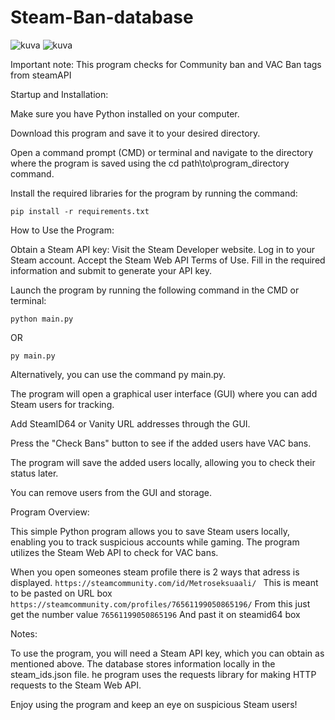 # Steam-Ban-database

![kuva](https://github.com/Metroseksuaali/steam-ban-database/assets/13061405/f7b44999-5d30-4450-a151-8a77ca06c4df)
![kuva](https://github.com/Metroseksuaali/steam-ban-database/assets/13061405/8b4aa676-0a90-4ec1-9fb3-ebcdf8377f4d)


Important note: This program checks for Community ban and VAC Ban tags from steamAPI

Startup and Installation:

Make sure you have Python installed on your computer.

Download this program and save it to your desired directory.

Open a command prompt (CMD) or terminal and navigate to the directory where the program is saved using the cd path\to\program_directory command.


Install the required libraries for the program by running the command:

    pip install -r requirements.txt

How to Use the Program:

Obtain a Steam API key:
        Visit the Steam Developer website.
        Log in to your Steam account.
        Accept the Steam Web API Terms of Use.
        Fill in the required information and submit to generate your API key.

 Launch the program by running the following command in the CMD or terminal:


    python main.py

OR

    py main.py
    
Alternatively, you can use the command py main.py.

The program will open a graphical user interface (GUI) where you can add Steam users for tracking.

Add SteamID64 or Vanity URL addresses through the GUI.

Press the "Check Bans" button to see if the added users have VAC bans.

The program will save the added users locally, allowing you to check their status later.

You can remove users from the GUI and storage.

Program Overview:

This simple Python program allows you to save Steam users locally, enabling you to track suspicious accounts while gaming. The program utilizes the Steam Web API to check for VAC bans.


When you open someones steam profile there is 2 ways that adress is displayed.
        ```https://steamcommunity.com/id/Metroseksuaali/ ``` This is meant to be pasted on URL box
        ```https://steamcommunity.com/profiles/76561199050865196/``` From this just get the number value ```76561199050865196``` And past it on steamid64 box



Notes:

To use the program, you will need a Steam API key, which you can obtain as mentioned above.
The database stores information locally in the steam_ids.json file.
he program uses the requests library for making HTTP requests to the Steam Web API.

Enjoy using the program and keep an eye on suspicious Steam users!
